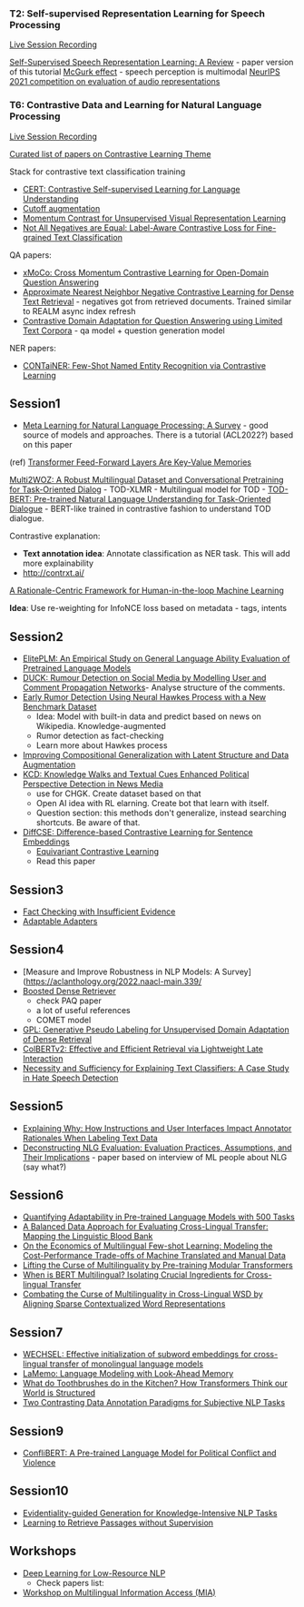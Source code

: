 ### T2: Self-supervised Representation Learning for Speech Processing
[Live Session Recording](https://us06web.zoom.us/rec/play/6BdZPZbtIbNmotX8VZHZl34LDzfTkjgAcNlaDdClw5-4k2f8thrUeE-l-CvU_Nn8o2mGXnIPXmmrPq0s.QVCnuE5VXPM9iq9H?autoplay=true&startTime=1657464317000)

[Self-Supervised Speech Representation Learning: A Review](https://arxiv.org/abs/2205.10643) - paper version of this tutorial
[McGurk effect](https://en.wikipedia.org/wiki/McGurk_effect) - speech perception is multimodal
[NeurIPS 2021 competition on evaluation of audio representations](https://nips.cc/Conferences/2021/ScheduleMultitrack?event=21982)

### T6: Contrastive Data and Learning for Natural Language Processing
[Live Session Recording](https://zoom.us/rec/play/KtvYvwUYB8Vl5VfmGZiuf_GnS538AwOKouyaljzoxdtkVRx-pe9i6-bupD9mot1AYR-U9WwEWMe-HfpZ.47n5ptMNPEWqnolI?autoplay=true&startTime=1657484780000)

[Curated list of papers on Contrastive Learning Theme](https://github.com/ryanzhumich/Contrastive-Learning-NLP-Papers)


Stack for contrastive text classification training
- [CERT: Contrastive Self-supervised Learning for Language Understanding](https://arxiv.org/abs/2005.12766)
- [Cutoff augmentation](https://arxiv.org/abs/2009.13818)
- [Momentum Contrast for Unsupervised Visual Representation Learning](https://arxiv.org/pdf/1911.05722.pdf)
- [Not All Negatives are Equal: Label-Aware Contrastive Loss for Fine-grained Text Classification]() 


QA papers:
- [xMoCo: Cross Momentum Contrastive Learning for Open-Domain Question Answering](https://aclanthology.org/2021.acl-long.477.pdf)
- [Approximate Nearest Neighbor Negative Contrastive Learning for Dense Text Retrieval](https://openreview.net/forum?id=zeFrfgyZln) - negatives got from retrieved documents. Trained similar to REALM async index refresh
- [Contrastive Domain Adaptation for Question Answering using Limited Text Corpora](https://aclanthology.org/2021.emnlp-main.754.pdf) - qa model + question generation model 


NER papers:
- [CONTaiNER: Few-Shot Named Entity Recognition via Contrastive Learning](https://arxiv.org/abs/2109.07589)




## Session1
- [Meta Learning for Natural Language Processing: A Survey](https://aclanthology.org/2022.naacl-main.49.pdf) - good source of models and approaches. There is a tutorial (ACL2022?) based on this paper

(ref) [Transformer Feed-Forward Layers Are Key-Value Memories](https://aclanthology.org/2021.emnlp-main.446.pdf)

[Multi2WOZ: A Robust Multilingual Dataset and Conversational Pretraining for Task-Oriented Dialog](https://aclanthology.org/2022.naacl-main.270.pdf) 
	- TOD-XLMR - Multilingual model for TOD
	- [TOD-BERT: Pre-trained Natural Language Understanding for Task-Oriented Dialogue](https://aclanthology.org/2020.emnlp-main.66.pdf) - BERT-like trained in contrastive fashion to understand TOD dialogue.


Contrastive explanation:
- **Text annotation idea**: Annotate classification as NER task. This will add more explainability
- http://contrxt.ai/

[A Rationale-Centric Framework for Human-in-the-loop Machine Learning](https://aclanthology.org/2022.acl-long.481.pdf)


**Idea**: Use re-weighting for InfoNCE loss based on metadata - tags, intents

## Session2
- [ElitePLM: An Empirical Study on General Language Ability Evaluation of Pretrained Language Models](https://aclanthology.org/2022.naacl-main.258.pdf)
- [DUCK: Rumour Detection on Social Media by Modelling User and Comment Propagation Networks](https://aclanthology.org/2022.naacl-main.364.pdf)- Analyse structure of the comments.
- [Early Rumor Detection Using Neural Hawkes Process with a New Benchmark Dataset](https://aclanthology.org/2022.naacl-main.302)
	- Idea: Model with built-in data and predict based on news on Wikipedia. Knowledge-augmented
	- Rumor detection as fact-checking
	- Learn more about Hawkes process
- [Improving Compositional Generalization with Latent Structure and Data Augmentation](https://aclanthology.org/2022.naacl-main.323)
- [KCD: Knowledge Walks and Textual Cues Enhanced Political Perspective Detection in News Media](https://aclanthology.org/2022.naacl-main.304.pdf)
	- use for CHGK. Create dataset based on that
	- Open AI idea with RL elarning. Create bot that learn with itself.
	- Question section: this methods don't generalize, instead searching shortcuts. Be aware of that. 
- [DiffCSE: Difference-based Contrastive Learning for Sentence Embeddings](https://aclanthology.org/2022.naacl-main.311)
	- [Equivariant Contrastive Learning](https://arxiv.org/abs/2111.00899)
	- Read this paper

## Session3
- [Fact Checking with Insufficient Evidence](https://aclanthology.org/2022.tacl-1.43)
- [Adaptable Adapters](https://aclanthology.org/2022.naacl-main.274.pdf)

## Session4
- [Measure and Improve Robustness in NLP Models: A Survey](https://aclanthology.org/2022.naacl-main.339/
- [Boosted Dense Retriever](https://aclanthology.org/2022.naacl-main.226/)
	- check PAQ paper
	- a lot of useful references
	- COMET model
- [GPL: Generative Pseudo Labeling for Unsupervised Domain Adaptation of Dense Retrieval](https://aclanthology.org/2022.naacl-main.168/)
- [ColBERTv2: Effective and Efficient Retrieval via Lightweight Late Interaction](https://aclanthology.org/2022.naacl-main.272/)
- [Necessity and Sufficiency for Explaining Text Classifiers: A Case Study in Hate Speech Detection](https://aclanthology.org/2022.naacl-main.192/)


## Session5
- [Explaining Why: How Instructions and User Interfaces Impact Annotator Rationales When Labeling Text Data](https://aclanthology.org/2022.naacl-main.38/)
- [Deconstructing NLG Evaluation: Evaluation Practices, Assumptions, and Their Implications](https://aclanthology.org/2022.naacl-main.24) - paper based on interview of ML people about NLG (say what?)

## Session6
- [Quantifying Adaptability in Pre-trained Language Models with 500 Tasks](https://aclanthology.org/2022.naacl-main.346/)
- [A Balanced Data Approach for Evaluating Cross-Lingual Transfer: Mapping the Linguistic Blood Bank](https://aclanthology.org/2022.naacl-main.361/)
- [On the Economics of Multilingual Few-shot Learning: Modeling the Cost-Performance Trade-offs of Machine Translated and Manual Data](https://aclanthology.org/2022.naacl-main.98/)
- [Lifting the Curse of Multilinguality by Pre-training Modular Transformers](https://aclanthology.org/2022.naacl-main.255/)
- [When is BERT Multilingual? Isolating Crucial Ingredients for Cross-lingual Transfer](https://aclanthology.org/2022.naacl-main.264/)
- [Combating the Curse of Multilinguality in Cross-Lingual WSD by Aligning Sparse Contextualized Word Representations](https://aclanthology.org/2022.naacl-main.176/)


## Session7
- [WECHSEL: Effective initialization of subword embeddings for cross-lingual transfer of monolingual language models](https://aclanthology.org/2022.naacl-main.293/)
- [LaMemo: Language Modeling with Look-Ahead Memory](https://aclanthology.org/2022.naacl-main.422/)
- [What do Toothbrushes do in the Kitchen? How Transformers Think our World is Structured](https://aclanthology.org/2022.naacl-main.425/)
- [Two Contrasting Data Annotation Paradigms for Subjective NLP Tasks](https://aclanthology.org/2022.naacl-main.13/)


## Session9
- [ConfliBERT: A Pre-trained Language Model for Political Conflict and Violence](https://aclanthology.org/2022.naacl-main.400/)


## Session10
- [Evidentiality-guided Generation for Knowledge-Intensive NLP Tasks](https://aclanthology.org/2022.naacl-main.162/)
- [Learning to Retrieve Passages without Supervision](https://aclanthology.org/2022.naacl-main.193/)


## Workshops
- [Deep Learning for Low-Resource NLP](https://sites.google.com/view/deeplo-2022/home)
	- Check papers list:
- [Workshop on Multilingual Information Access (MIA)](https://mia-workshop.github.io/)
